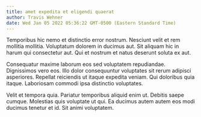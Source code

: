```yaml
---
title: amet expedita et eligendi quaerat
author: Travis Wehner
date: Wed Jan 05 2022 05:36:22 GMT-0500 (Eastern Standard Time)
---
```

Temporibus hic nemo et distinctio error nostrum. Nesciunt velit et rem mollitia mollitia. Voluptatum dolorem in ducimus aut. Sit aliquam hic in harum qui consectetur aut. Qui et nostrum et natus deserunt soluta ex aut.

 Consequatur maxime laborum eos sed voluptatem repudiandae. Dignissimos vero eos. Illo dolor consequuntur voluptates sit rerum adipisci asperiores. Repellat reiciendis ut itaque expedita veniam. Qui doloribus quia itaque. Laboriosam commodi ipsa distinctio voluptates.

 Velit et tempora quia. Pariatur temporibus aliquid enim ut. Debitis saepe cumque. Molestias quis voluptate ut qui. Ea ducimus autem autem eos modi ducimus tenetur et id. Sit animi voluptatem.